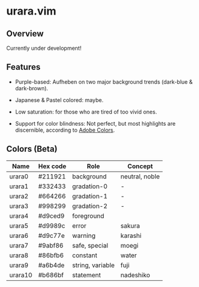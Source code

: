 # urara.vim

## Overview

Currently under development!

## Features

- Purple-based: Aufheben on two major background trends (dark-blue & dark-brown).

- Japanese & Pastel colored: maybe.

- Low saturation: for those who are tired of too vivid ones.

- Support for color blindness: Not perfect, but most highlights are discernible, according to [Adobe Colors](https://color.adobe.com).

## Colors (Beta)

|Name|Hex code|Role|Concept|
|----|--------|-------|----|
|urara0|#211921|background|neutral, noble|
|urara1|#332433|gradation-0|-|
|urara2|#664266|gradation-1|-|
|urara3|#998299|gradation-2|-|
|urara4|#d9ced9|foreground||
|urara5|#d9989c|error|sakura|
|urara6|#d9c77e|warning|karashi|
|urara7|#9abf86|safe, special|moegi
|urara8|#86bfb6|constant|water|
|urara9|#a6b4de|string, variable|fuji|
|urara10|#b686bf|statement|nadeshiko|

